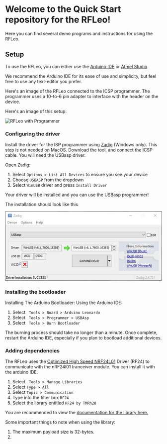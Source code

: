 # Welcome to the Quick Start repository for the RFLeo!

Here you can find several demo programs and instructions for using the RFLeo.


## Setup

To use the RFLeo, you can either use the [Arduino IDE](https://www.arduino.cc/en/main/software) or [Atmel Studio](https://www.microchip.com/mplab/avr-support/atmel-studio-7).

We recommend the Arduino IDE for its ease of use and simplicity, but feel free to use any text-editor you prefer.

Here's an image of the RFLeo connected to the ICSP programmer. The programmer uses a 10-to-6 pin adapter to interface with the header on the device.

Here's an image of this setup:

![RFLeo with Programmer](Images/RFLeo%20with%20ICSP.jpg)

### Configuring the driver

Install the driver for the ISP programmer using [Zadig](https://zadig.akeo.ie/) (Windows only). This step is not needed on MacOS.
Download the tool, and connect the ICSP cable. You will need the USBasp driver.

Open Zadig:
1.  Select  ` Options > List All Devices ` to ensure you see your device
1.  Choose ` USBASP ` from the dropdown
1.  Select ` WinUSB ` driver and press  ` Install Driver `

Your driver will be installed and you can use the USBasp programmer!

The installation should look like this

![WinUSB](Images/Driver.png)

### Installing the bootloader

Installing The Arduino Bootloader:
Using the Arduino IDE:
1.  Select ` Tools > Board > Arduino Leonardo`
1.  Select ` Tools > Programmer > USBAsp`
1.  Select ` Tools > Burn Bootloader`

The burning process should take no longer than a minute. Once complete, restart the Arduino IDE, especially if you plan to bootload additional devices.

### Adding dependencies

The RFLeo uses the [Optimized High Speed NRF24L01](https://github.com/nRF24/RF24) Driver (RF24) to communicate with the nRF24l01 tranceiver module. You can install it with the arduino IDE.

1.  Select ` Tools > Manage Libraries`
1.  Select ` Type > All `
1.  Select ` Topic > Communication `
1.  Type into the filter box  ` RF24 `
1.  Select the library entitled `RF24 by TMRh20 `

You are recommended to view the [documentation for the library here.](https://tmrh20.github.io/RF24/)

Some important things to note when using the library:

1. The maximum payload size is 32-bytes.
1. 
